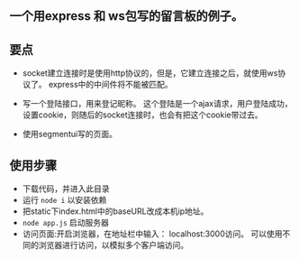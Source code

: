 ## 一个用express 和 ws包写的留言板的例子。

## 要点
- socket建立连接时是使用http协议的，但是，它建立连接之后，就使用ws协议了。 express中的中间件将不能被匹配。

- 写一个登陆接口，用来登记昵称。 这个登陆是一个ajax请求，用户登陆成功，设置cookie，则随后的socket连接时，也会有把这个cookie带过去。
- 使用segmentui写的页面。

## 使用步骤

- 下载代码，并进入此目录
- 运行 `node i` 以安装依赖
- 把static下index.html中的baseURL改成本机ip地址。
- `node app.js`  启动服务器
- 访问页面:开启浏览器，在地址栏中输入： localhost:3000访问。 可以使用不同的浏览器进行访问，以模拟多个客户端访问。


